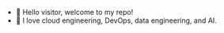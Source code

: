 - 👋 Hello visitor, welcome to my repo! 
- 💖 I love cloud engineering, DevOps, data engineering, and AI.  



<!---
ViktorMP/ViktorMP is a ✨ special ✨ repository because its `README.md` (this file) appears on your GitHub profile.
You can click the Preview link to take a look at your changes.
--->
